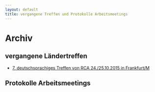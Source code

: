 ```yaml
---
layout: default
title: vergangene Treffen und Protokolle Arbeitsmeetings
---
```

# Archiv

## vergangene Ländertreffen

- [7. deutschsprachiges Treffen von RCA 24./25.10.2015 in Frankfurt/M](/dateien/flyer_rca_2015.pdf)

## Protokolle Arbeitsmeetings
